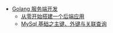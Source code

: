 - [Golang 服务端开发](/server/READEME.md)
  - [从零开始搭建一个后端应用](/server/%E4%BB%8E%E9%9B%B6%E5%BC%80%E5%A7%8B%E6%90%AD%E5%BB%BA%E4%B8%80%E4%B8%AA%E5%90%8E%E7%AB%AF%E5%BA%94%E7%94%A8.md)
  - [MySql 基础之主键、外键与关联查询](/server/MySql%E5%9F%BA%E7%A1%80%E4%B9%8B%E4%B8%BB%E9%94%AE%E3%80%81%E5%A4%96%E9%94%AE%E4%B8%8E%E5%85%B3%E8%81%94%E6%9F%A5%E8%AF%A2.md)
